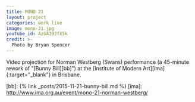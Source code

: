 ```yaml
---
title: MONO 21
layout: project
categories: work live
image: mono-21.jpg
youtube_id: AzGA39JfX5k
credit: >-
  Photo by Bryan Spencer
---
```


Video projection for Norman Westberg (Swans) performance (a 45-minute rework of
"[Bunny Bill][bb]") at the [Institute of Modern Art][ima]{:target="_blank"} in Brisbane.

[bb]: {% link _posts/2015-11-21-bunny-bill.md %}
[ima]: http://www.ima.org.au/event/mono-21-norman-westberg/
